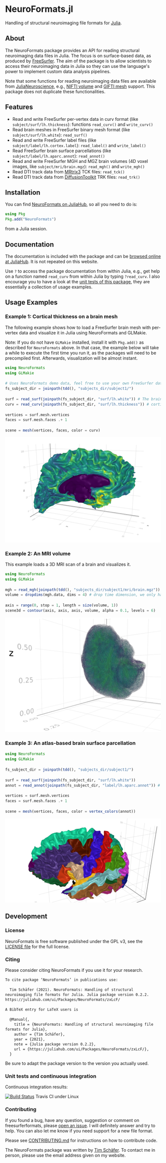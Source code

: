 # NeuroFormats.jl

Handling of structural neuroimaging file formats for [Julia](https://julialang.org).


## About

The NeuroFormats package provides an API for reading structural neuroimaging data files in Julia. The focus is on surface-based data, as produced by [FreeSurfer](https://freesurfer.net). The aim of the package is to allow scientists to access their neuroimaging data in Julia so they can use the language's power to implement custom data analysis pipelines.

Note that some functions for reading neuroimaging data files are available from [JuliaNeuroscience](https://github.com/JuliaNeuroscience), e.g., [NIFTI volume](https://github.com/JuliaNeuroscience/NIfTI.jl) and [GIFTI mesh](https://github.com/JuliaNeuroscience/GIFTI.jl) support. This package does not duplicate these functionalities.

## Features

* Read and write FreeSurfer per-vertex data in curv format (like `subject/surf/lh.thickness`): functions `read_curv()` and `write_curv()`
* Read brain meshes in FreeSurfer binary mesh format (like `subject/surf/lh.white`): `read_surf()`
* Read and write FreeSurfer label files (like `subject/label/lh.cortex.label`): `read_label()` and `write_label()`
* Read FreeSurfer brain surface parcellations (like `subject/label/lh.aparc.annot`): `read_annot()`
* Read and write FreeSurfer MGH and MGZ brain volumes (4D voxel images, like `subject/mri/brain.mgz`): `read_mgh()` and `write_mgh()`
* Read DTI track data from [MRtrix3](https://www.mrtrix.org/) TCK files: `read_tck()`
* Read DTI track data from [DiffusionToolkit](http://trackvis.org/dtk/) TRK files: `read_trk()`


## Installation

You can find [NeuroFormats on JuliaHub](https://juliahub.com/ui/Packages/NeuroFormats/zxLcF/), so all you need to do is:

```julia
using Pkg
Pkg.add("NeuroFormats")
```

from a Julia session.


## Documentation

The documentation is included with the package and can be [browsed online at JuliaHub](https://juliahub.com/docs/NeuroFormats/zxLcF/0.2.1/). It is not repeated on this website.

Use `?` to access the package documentation from within Julia, e.g., get help on a function named `read_curv` from within Julia by typing `?read_curv`. I also encourage you to have a look at the [unit tests of this package](./test/), they are essentially a collection of usage examples.


## Usage Examples

### Example 1: Cortical thickness on a brain mesh

The following example shows how to load a FreeSurfer brain mesh with per-vertex data and visualize it in Julia using NeuroFormats and GLMakie.

Note: If you do not have `GLMakie` installed, install it with `Pkg.add()` as described for `NeuroFormats` above. In that case, the example below will take a while to execute the first time you run it, as the packages will need to be precompiled first. Afterwards, visualization will be almost instant.

```julia
using NeuroFormats
using GLMakie

# Uses NeuroFormats demo data, feel free to use your own FreeSurfer data.
fs_subject_dir = joinpath(tdd(), "subjects_dir/subject1/")

surf = read_surf(joinpath(fs_subject_dir, "surf/lh.white")) # The brain mesh.
curv = read_curv(joinpath(fs_subject_dir, "surf/lh.thickness")) # cortical thickness.

vertices = surf.mesh.vertices
faces = surf.mesh.faces .+ 1

scene = mesh(vertices, faces, color = curv)
```

![Vis](./examples/julia_brainplot_NeuroFormats.png?raw=true "A 3D brain surface visualization created in Julia.")


### Example 2: An MRI volume

This example loads a 3D MRI scan of a brain and visualizes it.

```julia
using NeuroFormats
using GLMakie

mgh = read_mgh(joinpath(tdd(), "subjects_dir/subject1/mri/brain.mgz"))
volume = dropdims(mgh.data, dims = 4) # drop time dimension, we only have one frame here.

axis = range(0, stop = 1, length = size(volume, 1))
scene3d = contour(axis, axis, axis, volume, alpha = 0.1, levels = 6)
```

![VisVox](./examples/julia_brainplot_voxels_NeuroFormats.png?raw=true "A 3D brain volume visualization created in Julia.")


### Example 3: An atlas-based brain surface parcellation

```julia
using NeuroFormats
using GLMakie

fs_subject_dir = joinpath(tdd(), "subjects_dir/subject1/")

surf = read_surf(joinpath(fs_subject_dir, "surf/lh.white"))
annot = read_annot(joinpath(fs_subject_dir, "label/lh.aparc.annot")) # from Desikan-Killiani atlas

vertices = surf.mesh.vertices
faces = surf.mesh.faces .+ 1

scene = mesh(vertices, faces, color = vertex_colors(annot))
```

![VisAnnot](./examples/julia_brainplot_parcellation_NeuroFormats.png?raw=true "A 3D brain surface visualization created in Julia.")


## Development

### License

NeuroFormats is free software published under the GPL v3, see the [LICENSE file](./LICENSE) for the full license.

### Citing

Please consider citing NeuroFormats if you use it for your research.

```
To cite package ‘NeuroFormats’ in publications use:

  Tim Schäfer (2021). NeuroFormats: Handling of structural neuroimaging file formats for Julia. Julia package version 0.2.2. https://juliahub.com/ui/Packages/NeuroFormats/zxLcF/

A BibTeX entry for LaTeX users is

  @Manual{,
    title = {NeuroFormats: Handling of structural neuroimaging file formats for Julia},
    author = {Tim Schäfer},
    year = {2021},
    note = {Julia package version 0.2.2},
    url = {https://juliahub.com/ui/Packages/NeuroFormats/zxLcF/},
  }
```

Be sure to adapt the package version to the version you actually used.

### Unit tests and continuous integration

Continuous integration results:

[![Build Status](https://travis-ci.org/dfsp-spirit/NeuroFormats.jl.svg?branch=main)](https://travis-ci.org/dfsp-spirit/NeuroFormats.jl) Travis CI under Linux


### Contributing

If you found a bug, have any question, suggestion or comment on freesurferformats, please [open an issue](https://github.com/dfsp-spirit/NeuroFormats.jl/issues). I will definitely answer and try to help. You can also let me know if you need support for a new file format.

Please see [CONTRIBUTING.md](CONTRIBUTING.md) for instructions on how to contribute code.

The NeuroFormats package was written by [Tim Schäfer](https://ts.rcmd.org). To contact me in person, please use the email address given on my website.
